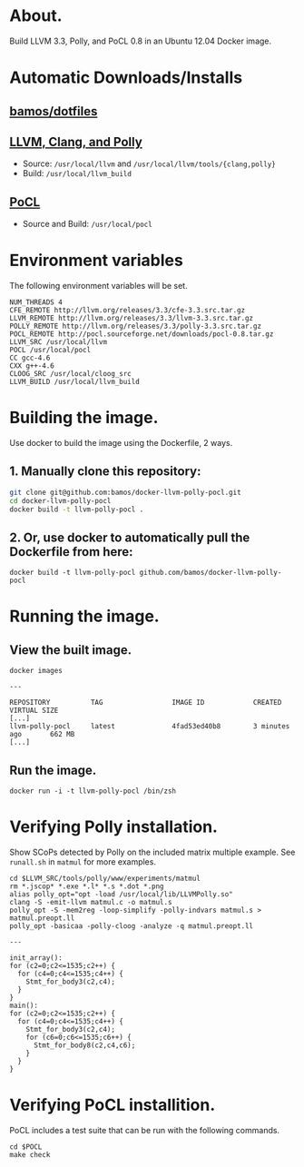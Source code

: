 # About.
Build LLVM 3.3, Polly, and PoCL 0.8 in an Ubuntu 12.04 Docker image.

# Automatic Downloads/Installs
## [bamos/dotfiles](https://github.com/bamos/dotfiles)

## [LLVM, Clang, and Polly](http://llvm.org/releases/download.html#3.3)
+ Source: `/usr/local/llvm` and `/usr/local/llvm/tools/{clang,polly}`
+ Build: `/usr/local/llvm_build`

## [PoCL](http://pocl.sourceforge.net/download.html)
+ Source and Build: `/usr/local/pocl`

# Environment variables
The following environment variables will be set.

```
NUM_THREADS 4
CFE_REMOTE http://llvm.org/releases/3.3/cfe-3.3.src.tar.gz
LLVM_REMOTE http://llvm.org/releases/3.3/llvm-3.3.src.tar.gz
POLLY_REMOTE http://llvm.org/releases/3.3/polly-3.3.src.tar.gz
POCL_REMOTE http://pocl.sourceforge.net/downloads/pocl-0.8.tar.gz
LLVM_SRC /usr/local/llvm
POCL /usr/local/pocl
CC gcc-4.6
CXX g++-4.6
CLOOG_SRC /usr/local/cloog_src
LLVM_BUILD /usr/local/llvm_build
```

# Building the image.
Use docker to build the image using the Dockerfile, 2 ways.

## 1. Manually clone this repository:

```Bash
git clone git@github.com:bamos/docker-llvm-polly-pocl.git
cd docker-llvm-polly-pocl
docker build -t llvm-polly-pocl .
```

## 2. Or, use docker to automatically pull the Dockerfile from here:

```
docker build -t llvm-polly-pocl github.com/bamos/docker-llvm-polly-pocl
```

# Running the image.

## View the built image.

```
docker images

---

REPOSITORY          TAG                 IMAGE ID            CREATED             VIRTUAL SIZE
[...]
llvm-polly-pocl     latest              4fad53ed40b8        3 minutes ago       662 MB
[...]
```

## Run the image.

```
docker run -i -t llvm-polly-pocl /bin/zsh
```

# Verifying Polly installation.

Show SCoPs detected by Polly on the included matrix multiple example.
See `runall.sh` in `matmul` for more examples.

```
cd $LLVM_SRC/tools/polly/www/experiments/matmul
rm *.jscop* *.exe *.l* *.s *.dot *.png
alias polly_opt="opt -load /usr/local/lib/LLVMPolly.so"
clang -S -emit-llvm matmul.c -o matmul.s
polly_opt -S -mem2reg -loop-simplify -polly-indvars matmul.s > matmul.preopt.ll
polly_opt -basicaa -polly-cloog -analyze -q matmul.preopt.ll

---

init_array():
for (c2=0;c2<=1535;c2++) {
  for (c4=0;c4<=1535;c4++) {
    Stmt_for_body3(c2,c4);
  }
}
main():
for (c2=0;c2<=1535;c2++) {
  for (c4=0;c4<=1535;c4++) {
    Stmt_for_body3(c2,c4);
    for (c6=0;c6<=1535;c6++) {
      Stmt_for_body8(c2,c4,c6);
    }
  }
}
```

# Verifying PoCL installition.

PoCL includes a test suite that can be run with the following commands.

```
cd $POCL
make check
```
